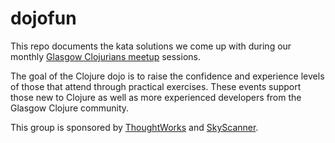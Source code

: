 # dojofun

This repo documents the kata solutions we come up with during our monthly [Glasgow Clojurians meetup](https://www.meetup.com/Glasgow-Software-Development-Meetup/) sessions. 

The goal of the Clojure dojo is to raise the confidence and experience levels of those that attend through practical exercises. These events support those new to Clojure as well as more experienced developers from the Glasgow Clojure community.

This group is sponsored by [ThoughtWorks](https://www.thoughtworks.com) and [SkyScanner](https://www.skyscanner.net).

